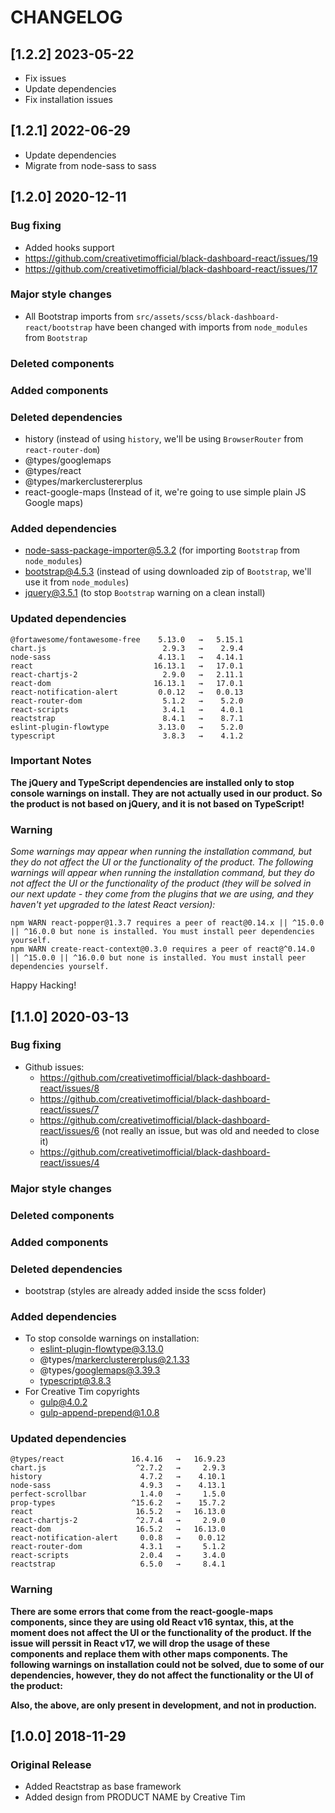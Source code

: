 # CHANGELOG

## [1.2.2] 2023-05-22

- Fix issues
- Update dependencies
- Fix installation issues

## [1.2.1] 2022-06-29

- Update dependencies
- Migrate from node-sass to sass

## [1.2.0] 2020-12-11

### Bug fixing

- Added hooks support
- https://github.com/creativetimofficial/black-dashboard-react/issues/19
- https://github.com/creativetimofficial/black-dashboard-react/issues/17

### Major style changes

- All Bootstrap imports from `src/assets/scss/black-dashboard-react/bootstrap` have been changed with imports from `node_modules` from `Bootstrap`

### Deleted components

### Added components

### Deleted dependencies

- history (instead of using `history`, we'll be using `BrowserRouter` from `react-router-dom`)
- @types/googlemaps
- @types/react
- @types/markerclustererplus
- react-google-maps (Instead of it, we're going to use simple plain JS Google maps)

### Added dependencies

- node-sass-package-importer@5.3.2 (for importing `Bootstrap` from `node_modules`)
- bootstrap@4.5.3 (instead of using downloaded zip of `Bootstrap`, we'll use it from `node_modules`)
- jquery@3.5.1 (to stop `Bootstrap` warning on a clean install)

### Updated dependencies

```
@fortawesome/fontawesome-free    5.13.0   →   5.15.1
chart.js                          2.9.3   →    2.9.4
node-sass                        4.13.1   →   4.14.1
react                           16.13.1   →   17.0.1
react-chartjs-2                   2.9.0   →   2.11.1
react-dom                       16.13.1   →   17.0.1
react-notification-alert         0.0.12   →   0.0.13
react-router-dom                  5.1.2   →    5.2.0
react-scripts                     3.4.1   →    4.0.1
reactstrap                        8.4.1   →    8.7.1
eslint-plugin-flowtype           3.13.0   →    5.2.0
typescript                        3.8.3   →    4.1.2
```

### Important Notes

**The jQuery and TypeScript dependencies are installed only to stop console warnings on install. They are not actually used in our product. So the product is not based on jQuery, and it is not based on TypeScript!**

### Warning

_Some warnings may appear when running the installation command, but they do not affect the UI or the functionality of the product._
_The following warnings will appear when running the installation command, but they do not affect the UI or the functionality of the product (they will be solved in our next update - they come from the plugins that we are using, and they haven't yet upgraded to the latest React version):_

```
npm WARN react-popper@1.3.7 requires a peer of react@0.14.x || ^15.0.0 || ^16.0.0 but none is installed. You must install peer dependencies yourself.
npm WARN create-react-context@0.3.0 requires a peer of react@^0.14.0 || ^15.0.0 || ^16.0.0 but none is installed. You must install peer dependencies yourself.
```

Happy Hacking!

## [1.1.0] 2020-03-13

### Bug fixing

- Github issues:
  - https://github.com/creativetimofficial/black-dashboard-react/issues/8
  - https://github.com/creativetimofficial/black-dashboard-react/issues/7
  - https://github.com/creativetimofficial/black-dashboard-react/issues/6 (not really an issue, but was old and needed to close it)
  - https://github.com/creativetimofficial/black-dashboard-react/issues/4

### Major style changes

### Deleted components

### Added components

### Deleted dependencies

- bootstrap (styles are already added inside the scss folder)

### Added dependencies

- To stop consolde warnings on installation:
  - eslint-plugin-flowtype@3.13.0
  - @types/markerclustererplus@2.1.33
  - @types/googlemaps@3.39.3
  - typescript@3.8.3
- For Creative Tim copyrights
  - gulp@4.0.2
  - gulp-append-prepend@1.0.8

### Updated dependencies

```
@types/react               16.4.16   →   16.9.23
chart.js                    ^2.7.2   →     2.9.3
history                      4.7.2   →    4.10.1
node-sass                    4.9.3   →    4.13.1
perfect-scrollbar            1.4.0   →     1.5.0
prop-types                 ^15.6.2   →    15.7.2
react                       16.5.2   →   16.13.0
react-chartjs-2             ^2.7.4   →     2.9.0
react-dom                   16.5.2   →   16.13.0
react-notification-alert     0.0.8   →    0.0.12
react-router-dom             4.3.1   →     5.1.2
react-scripts                2.0.4   →     3.4.0
reactstrap                   6.5.0   →     8.4.1
```

### Warning

**There are some errors that come from the react-google-maps components, since they are using old React v16 syntax, this, at the moment does not affect the UI or the functionality of the product. If the issue will perssit in React v17, we will drop the usage of these components and replace them with other maps components. The following warnings on installation could not be solved, due to some of our dependencies, however, they do not affect the functionality or the UI of the product:**



**Also, the above, are only present in development, and not in production.**

## [1.0.0] 2018-11-29

### Original Release

- Added Reactstrap as base framework
- Added design from PRODUCT NAME by Creative Tim
